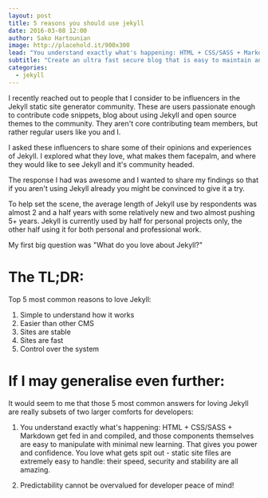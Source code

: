 ```yaml
---
layout: post
title: 5 reasons you should use jekyll
date: 2016-03-08 12:00
author: Sako Hartounian
image: http://placehold.it/900x300
lead: "You understand exactly what's happening: HTML + CSS/SASS + Markdown get fed in and compiled, and those components themselves are easy to manipulate with minimal new learning. That gives you power and confidence."
subtitle: "Create an ultra fast secure blog that is easy to maintain and easy to scale"
categories:
  - jekyll
---
```


I recently reached out to people that I consider to be influencers in the Jekyll static site generator community. These are users passionate enough to contribute code snippets, blog about using Jekyll and open source themes to the community. They aren't core contributing team members, but rather regular users like you and I.

I asked these influencers to share some of their opinions and experiences of Jekyll. I explored what they love, what makes them facepalm, and where they would like to see Jekyll and it's community headed.

The response I had was awesome and I wanted to share my findings so that if you aren't using Jekyll already you might be convinced to give it a try.

To help set the scene, the average length of Jekyll use by respondents was almost 2 and a half years with some relatively new and two almost pushing 5+ years. Jekyll is currently used by half for personal projects only, the other half using it for both personal and professional work.

My first big question was "What do you love about Jekyll?"

# The TL;DR:
Top 5 most common reasons to love Jekyll:

1. Simple to understand how it works
2. Easier than other CMS
3. Sites are stable
4. Sites are fast
5. Control over the system

# If I may generalise even further:
It would seem to me that those 5 most common answers for loving Jekyll are really subsets of two larger comforts for developers:

1. You understand exactly what's happening: HTML + CSS/SASS + Markdown get fed in and compiled, and those components themselves are easy to manipulate with minimal new learning. That gives you power and confidence.
You love what gets spit out - static site files are extremely easy to handle: their speed, security and stability are all amazing.

2. Predictability cannot be overvalued for developer peace of mind!

